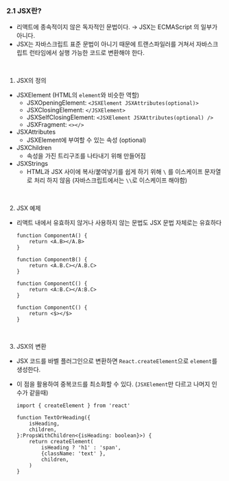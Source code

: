 ### 2.1 JSX란?

- 리액트에 종속적이지 않은 독자적인 문법이다. → JSX는 ECMAScript 의 일부가 아니다.
- JSX는 자바스크립트 표준 문법이 아니기 때문에 트랜스파일러를 거쳐서 자바스크립트 런타임에서 실행 가능한 코드로 변환해야 한다.

<br/>

1. JSX의 정의
- JSXElement (HTML의 `element`와 비슷한 역할)
    - JSXOpeningElement: `<JSXElement JSXAttributes(optional)>`
    - JSXClosingElement: `</JSXElement>`
    - JSXSelfClosingElement: `<JSXElement JSXAttributes(optional) />`
    - JSXFragment: `<></>`
- JSXAttributes
    - JSXElement에 부여할 수 있는 속성 (optional)
- JSXChildren
    - 속성을 가진 트리구조를 나타내기 위해 만들어짐
- JSXStrings
    - HTML과 JSX 사이에 복사/붙여넣기를 쉽게 하기 위해 `\` 를 이스케이프 문자열로 처리 하지 않음 (자바스크립트에서는 `\\`로 이스케이프 해야함)

<br/>

2. JSX 예제
- 리액트 내에서 유효하지 않거나 사용하지 않는 문법도 JSX 문법 자체로는 유효하다

    
    ```tsx
    function ComponentA() {
    	return <A.B></A.B>
    }
    
    function ComponentB() {
    	return <A.B.C></A.B.C>
    }
    
    function ComponentC() {
    	return <A:B.C></A:B.C>
    }
    
    function ComponentC() {
    	return <$></$>
    }
    ```

  <br/>

3. JSX의 변환
- JSX 코드를 바벨 플러그인으로 변환하면 `React.createElement`으로 `element`를 생성한다.
- 이 점을 활용하여 중복코드를 최소화할 수 있다. (`JSXElement`만 다르고 나머지 인수가 같을때)
    
    ```tsx
    import { createElement } from 'react'
    
    function TextOrHeading({
    	isHeading,
    	children,
    }:PropsWithChildren<{isHeading: boolean}>) {
    	return createElement(
    		isHeading ? 'h1' : 'span',
    		{className: 'text' },
    		children,
    	)
    }
    ```
